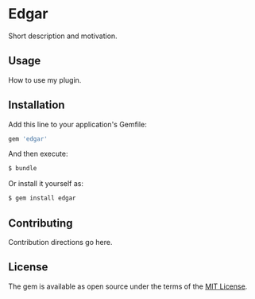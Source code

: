 # Edgar
Short description and motivation.

## Usage
How to use my plugin.

## Installation
Add this line to your application's Gemfile:

```ruby
gem 'edgar'
```

And then execute:
```bash
$ bundle
```

Or install it yourself as:
```bash
$ gem install edgar
```

## Contributing
Contribution directions go here.

## License
The gem is available as open source under the terms of the [MIT License](http://opensource.org/licenses/MIT).
